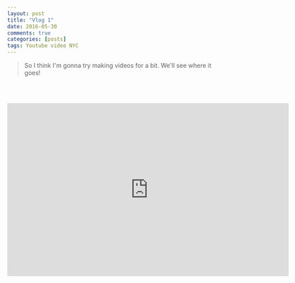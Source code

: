 ```yaml
---
layout: post
title: "Vlog 1"
date: 2016-05-30
comments: true
categories: [posts]
tags: Youtube video NYC
---
```


>So I think I'm gonna try making videos for a bit. We'll see where it goes!

<br><br>

<div class="video-responsive">
<iframe width="650" height="400" src="https://www.youtube.com/embed/fbcpJV8xx1k" frameborder="0" allowfullscreen></iframe>
</div>
